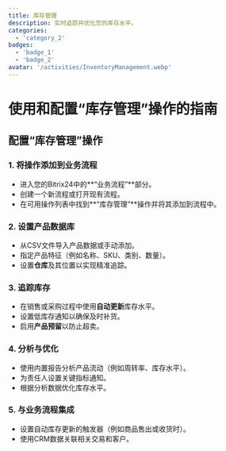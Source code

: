 ```yaml
---
title: 库存管理
description: 实时追踪并优化您的库存水平。
categories: 
  - 'category_2'
badges: 
  - 'badge_1'
  - 'badge_2'
avatar: '/activities/InventoryManagement.webp'
---
```

# 使用和配置“库存管理”操作的指南

## **配置“库存管理”操作**

### 1. 将操作添加到业务流程
- 进入您的Bitrix24中的**“业务流程”**部分。
- 创建一个新流程或打开现有流程。
- 在可用操作列表中找到**“库存管理”**操作并将其添加到流程中。

### 2. 设置产品数据库
- 从CSV文件导入产品数据或手动添加。
- 指定产品特征（例如名称、SKU、类别、数量）。
- 设置**仓库**及其位置以实现精准追踪。

### 3. 追踪库存
- 在销售或采购过程中使用**自动更新**库存水平。
- 设置低库存通知以确保及时补货。
- 启用**产品预留**以防止超卖。

### 4. 分析与优化
- 使用内置报告分析产品流动（例如周转率、库存水平）。
- 为责任人设置关键指标通知。
- 根据分析数据优化库存水平。

### 5. 与业务流程集成
- 设置自动库存更新的触发器（例如商品售出或收货时）。
- 使用CRM数据关联相关交易和客户。